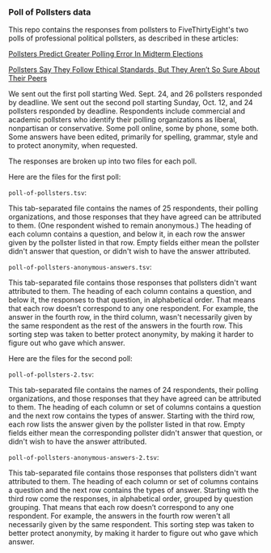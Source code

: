 ### Poll of Pollsters data

This repo contains the responses from pollsters to FiveThirtyEight's two polls of professional political pollsters, as described in these articles:

[Pollsters Predict Greater Polling Error In Midterm Elections](http://fivethirtyeight.com/features/pollsters-predict-greater-polling-error-in-midterm-elections/)

[Pollsters Say They Follow Ethical Standards, But They Aren’t So Sure About Their Peers](http://fivethirtyeight.com/features/pollsters-say-they-follow-ethical-standards-but-they-arent-so-sure-about-their-peers)

We sent out the first poll starting Wed. Sept. 24, and 26 pollsters responded by deadline. We sent out the second poll starting Sunday, Oct. 12, and 24 pollsters responded by deadline.
Respondents include commercial and academic pollsters who identify their polling organizations as liberal, nonpartisan or conservative. Some poll online, some by phone, some both.
Some answers have been edited, primarily for spelling, grammar, style and to protect anonymity, when requested.

The responses are broken up into two files for each poll.

Here are the files for the first poll:

`poll-of-pollsters.tsv`:

This tab-separated file contains the names of 25 respondents, their polling organizations, and those responses that they have agreed can be attributed to them. (One respondent wished to remain anonymous.) The heading of each column contains a question, and below it, in each row the answer given by the pollster listed in that row. Empty fields either mean the pollster didn't answer that question, or didn't wish to have the answer attributed.

`poll-of-pollsters-anonymous-answers.tsv`:

This tab-separated file contains those responses that pollsters didn't want attributed to them. The heading of each column contains a question, and below it, the responses to that question, in alphabetical order. That means that each row doesn’t correspond to any one respondent. For example, the answer in the fourth row, in the third column, wasn't necessarily given by the same respondent as the rest of the answers in the fourth row. This sorting step was taken to better protect anonymity, by making it harder to figure out who gave which answer.

Here are the files for the second poll:

`poll-of-pollsters-2.tsv`:

This tab-separated file contains the names of 24 respondents, their polling organizations, and those responses that they have agreed can be attributed to them. The heading of each column or set of columns contains a question and the next row contains the types of answer. Starting with the third row, each row lists the answer given by the pollster listed in that row. Empty fields either mean the corresponding pollster didn't answer that question, or didn't wish to have the answer attributed.

`poll-of-pollsters-anonymous-answers-2.tsv`:

This tab-separated file contains those responses that pollsters didn't want attributed to them. The heading of each column or set of columns contains a question and the next row contains the types of answer. Starting with the third row come the responses, in alphabetical order, grouped by question grouping. That means that each row doesn’t correspond to any one respondent. For example, the answers in the fourth row weren't all necessarily given by the same respondent. This sorting step was taken to better protect anonymity, by making it harder to figure out who gave which answer.
